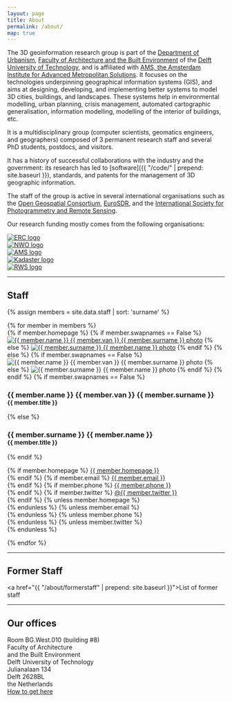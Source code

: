 ```yaml
---
layout: page
title: About
permalink: /about/
map: true
---
```


The 3D geoinformation research group is part of the [Department of Urbanism](https://www.tudelft.nl/en/architecture-and-the-built-environment/about-the-faculty/departments/urbanism/), [Faculty of Architecture and the Built Environment](http://www.bk.tudelft.nl) of the [Delft University of Technology](http://www.tudelft.nl), and is affiliated with [AMS, the Amsterdam Institute for Advanced Metropolitan Solutions](http://www.ams-institute.org). 
It focuses on the technologies underpinning geographical information systems (GIS), and aims at designing, developing, and implementing better systems to model 3D cities, buildings, and landscapes.
These systems help in environmental modelling, urban planning, crisis management, automated cartographic generalisation, information modelling, modelling of the interior of buildings, etc.

It is a multidisciplinary group (computer scientists, geomatics engineers, and geographers) composed of 3 permanent research staff and several PhD students, postdocs, and visitors.

It has a history of successful collaborations with the industry and the government: its research has led to [software]({{ "/code/" |  prepend: site.baseurl }}), standards, and patents for the management of 3D geographic information.

The staff of the group is active in several international organisations such as the [Open Geospatial Consortium](http://www.opengeospatial.org), [EuroSDR](http://www.eurosdr.net), and the [International Society for Photogrammetry and Remote Sensing](http://www.isprs.org).

Our research funding mostly comes from the following organisations:

<div class="row">
  <div class="col-md-offset-1 col-md-2 col-xs-12"><a href="https://erc.europa.eu"><img class="img-responsive" src="{{ "/img/partners/erc.png" | prepend: site.baseurl }}" alt="ERC logo"/></a></div>
  <div class="col-md-2 col-xs-12"><a href="http://www.stw.nl"><img class="img-responsive" src="{{ "/img/partners/nwo.png" | prepend: site.baseurl }}" alt="NWO logo"/></a></div>
  <div class="col-md-2 col-xs-12"><a href="http://www.ams-institute.org"><img class="img-responsive" src="{{ "/img/partners/ams.png" | prepend: site.baseurl }}" alt="AMS logo"/></a></div>
  <div class="col-md-2 col-xs-12"><a href="http://www.kadaster.nl"><img class="img-responsive" src="{{ "/img/partners/kadaster.png" | prepend: site.baseurl }}" alt="Kadaster logo"/></a></div>
  <div class="col-md-2 col-xs-12"><a href="http://www.rws.nl"><img class="img-responsive" src="{{ "/img/partners/rws.png" | prepend: site.baseurl }}" alt="RWS logo"/></a></div>
</div>

- - - 

<section id="people">
  <h2>Staff</h2>

  {% assign members = site.data.staff | sort: 'surname' %}

  <div class="row">
    {% for member in members %}
      <div class="col-md-3 col-sm-4 col-xs-8 col-xs-offset-2 col-sm-offset-0 col-md-offset-0">
      {% if member.homepage %}
        {% if member.swapnames == False %}
          <a href="http://{{ member.homepage }}"><img class="img-circle img-responsive" src="{{ "/img/staff/" | append: member.photo | prepend: site.baseurl }}" alt="{{ member.name }} {{ member.van }} {{ member.surname }} photo" /></a>
        {% else %}
          <a href="http://{{ member.homepage }}"><img class="img-circle img-responsive" src="{{ "/img/staff/" | append: member.photo | prepend: site.baseurl }}" alt="{{ member.surname }} {{ member.name }} photo" /></a>
        {% endif %}
      {% else %}
        {% if member.swapnames == False %}
          <img class="img-circle img-responsive" src="{{ "/img/staff/" | append: member.photo | prepend: site.baseurl }}" alt="{{ member.name }} {{ member.van }} {{ member.surname }} photo" />
        {% else %}
          <img class="img-circle img-responsive" src="{{ "/img/staff/" | append: member.photo | prepend: site.baseurl }}" alt="{{ member.surname }} {{ member.name }} photo" />
        {% endif %}
      {% endif %}
      {% if member.swapnames == False %}
        <h3>{{ member.name }} {{ member.van }} {{ member.surname }}<br><small>{{ member.title }}</small></h3>
      {% else %}
        <h3>{{ member.surname }} {{ member.name }}<br><small>{{ member.title }}</small></h3>
      {% endif %}
        <p>
          {% if member.homepage %}
            <i class="fa fa-home"></i> <a href="http://{{ member.homepage }}">{{ member.homepage }}</a><br>
          {% endif %}
          {% if member.email %}
            <i class="fa fa-envelope"></i> <a href="mailto:{{ member.email }}">{{ member.email }}</a><br>
          {% endif %}
          {% if member.phone %}
            <i class="fa fa-phone"></i> <a href="tel:{{ member.phone }}">{{ member.phone }}</a><br>
          {% endif %}
          {% if member.twitter %}
            <i class="fa fa-twitter"></i> <a href="https://twitter.com/{{ member.twitter }}">@{{ member.twitter }}</a><br>
          {% endif %}
          {% unless member.homepage %}
            <br>
          {% endunless %}
          {% unless member.email %}
            <br>
          {% endunless %}
          {% unless member.phone %}
            <br>
          {% endunless %}
          {% unless member.twitter %}
            <br>
          {% endunless %}
        </p>
      </div>
    {% endfor %}
  </div>
</section>

- - - 

<section name="people">
  <h2>Former Staff</h2>

  <a href="{{ "/about/formerstaff" | prepend: site.baseurl }}">List of former staff</a>

</section>

- - -

<section id="where">
  <h2>Our offices</h2>

  <div class="col-md-4">
    <i class="fa fa-map-marker fa-fw">     </i> Room BG.West.010 (building #8) <br>
    <i class="fa fa-map-marker fa-fw fade"></i> Faculty of Architecture <br>
    <i class="fa fa-map-marker fa-fw fade"></i> and the Built Environment<br>
    <i class="fa fa-map-marker fa-fw fade"></i> Delft University of Technology <br>
    <i class="fa fa-map-marker fa-fw fade"></i> Julianalaan 134 <br>
    <i class="fa fa-map-marker fa-fw fade"></i> Delft 2628BL<br>
    <i class="fa fa-map-marker fa-fw fade"></i> the Netherlands <br>
    <i class="fa fa-map-marker fa-fw fade"></i> <a href="http://www.tudelft.nl/en/about-tu-delft/contact-and-accessibility/housing-tu-delft/accessibility/building-8/">How to get here</a>
  </div>
  <div class="col-md-8">
    <div id="map"></div>
  </div>
</section>
<script>
  mapboxgl.accessToken = 'pk.eyJ1Ijoia2Vub2hvcmkiLCJhIjoiTlQyblc2ayJ9.cxdc2HKXV1ZsDL5A-GSHFA';
  var map = new mapboxgl.Map({
    container: 'map',
    style: 'mapbox://styles/kenohori/cim0i33ql00jmbjlw9l1pro1i',
    center: [4.37036640026392, 52.004713684518933],
    zoom: 13.5,
    pitch: 60
  });
  map.addControl(new mapboxgl.NavigationControl());
  var markers = {
    "type": "FeatureCollection",
    "features": [{
      "type": "Feature",
      "properties": {
        "description": "<h3>3D Geoinformation</h3><p>Room BG.West.010</p>",
        "iconSize": [50, 50]
      },
      "geometry": {
        "type": "Point",
        "coordinates": [4.37036640026392, 52.004713684518933]
      }
    }]
  }
  // add markers to map
  markers.features.forEach(function(marker) {
    // create a DOM element for the marker
    var el = document.createElement('div');
    el.className = 'marker';
    el.style.backgroundImage = 'url({{ site.url }}{{ site.baseurl }}/img/map/marker.svg)';
    el.style.width = marker.properties.iconSize[0] + 'px';
    el.style.height = marker.properties.iconSize[1] + 'px';

    el.addEventListener('click', function() {
      var popup = new mapboxgl.Popup({closeOnClick: false})
        .setLngLat(markers.features[0].geometry.coordinates)
        .setHTML(markers.features[0].properties.description)
        .addTo(map);
    });

    // add marker to map
    new mapboxgl.Marker(el, {offset: [-marker.properties.iconSize[0] / 2, -marker.properties.iconSize[1] / 2]})
      .setLngLat(markers.features[0].geometry.coordinates)
      .addTo(map);
  });
</script>
